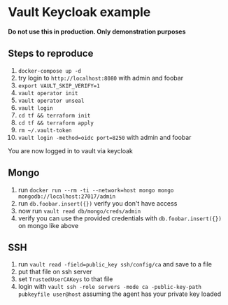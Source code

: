 # Vault Keycloak example
**Do not use this in production. Only demonstration purposes**

## Steps to reproduce
1. `docker-compose up -d`
1. try login to `http://localhost:8080` with admin and foobar
1. `export VAULT_SKIP_VERIFY=1`
1. `vault operator init`
1. `vault operator unseal`
1. `vault login`
1. `cd tf && terraform init`
1. `cd tf && terraform apply`
1. `rm ~/.vault-token`
1. `vault login -method=oidc port=8250` with admin and foobar

You are now logged in to vault via keycloak

## Mongo
1. run `docker run --rm -ti --network=host mongo mongo mongodb://localhost:27017/admin`
1. run `db.foobar.insert({})` verify you don't have access
1. now run `vault read db/mongo/creds/admin`
1. verify you can use the provided credentials with `db.foobar.insert({})` on mongo like above

## SSH
1. run `vault read -field=public_key ssh/config/ca` and save to a file
1. put that file on ssh server
1. set `TrustedUserCAKeys` to that file
1. login with `vault ssh -role servers -mode ca -public-key-path pubkeyfile user@host` assuming the agent has your private key loaded